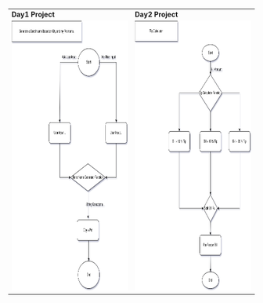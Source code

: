 <div>
    <table >
     <tr>
        <td><b>Day1 Project</b></td>
        <td><b>Day2 Project</b></td>
     </tr>
     <tr>
       <td><img src="https://github.com/arifmeman94/100DaysOfCodePython/blob/master/img/Band%20Name%20Generator.drawio.svg" width="550" height="550" alt="Day1"  /></td>
        <td> <img src="https://github.com/arifmeman94/100DaysOfCodePython/blob/master/Tip%20Calculator.drawio.svg" width="550" height="550" alt="Day1"  /></td>
     </tr>
    </table>
    </div>
